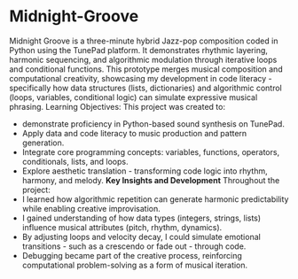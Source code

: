 # Midnight-Groove

Midnight Groove is a three-minute hybrid Jazz-pop composition coded in Python using the TunePad platform. It demonstrates rhythmic layering, harmonic sequencing, and algorithmic modulation through iterative loops and conditional functions. 
This prototype merges musical composition and computational creativity, showcasing my development in code literacy - specifically how data structures (lists, dictionaries) and algorithmic control (loops, variables, conditional logic) can simulate expressive musical phrasing.
Learning Objectives:
This project was created to:
* demonstrate proficiency in Python-based sound synthesis on TunePad.
* Apply data and code literacy to music production and pattern generation.
* Integrate core programming concepts: variables, functions, operators, conditionals, lists, and loops.
* Explore aesthetic translation - transforming code logic into rhythm, harmony, and melody.
**Key Insights and Development**
Throughout the project:
* I learned how algorithmic repetition can generate harmonic predictability while enabling creative improvisation.
* I gained understanding of how data types (integers, strings, lists) influence musical attributes (pitch, rhythm, dynamics).
* By adjusting loops and velocity decay, I could simulate emotional transitions - such as a crescendo or fade out - through code.
* Debugging became part of the creative process, reinforcing computational problem-solving as a form of musical iteration.
